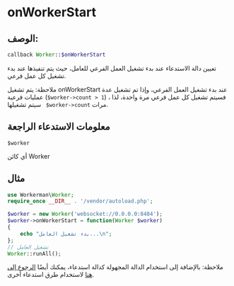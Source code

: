 # onWorkerStart
## الوصف:
```php
callback Worker::$onWorkerStart
```

تعيين دالة الاستدعاء عند بدء تشغيل العمل الفرعي للعامل، حيث يتم تنفيذها عند بدء تشغيل كل عمل فرعي.

ملاحظة: يتم تشغيل onWorkerStart عند بدء تشغيل العمل الفرعي، وإذا تم تشغيل عدة عمليات فرعية (`$worker->count > 1`) ، فسيتم تشغيل كل عمل فرعي مرة واحدة، لذا سيتم تشغيلها ` $worker->count` مرات.
## معلومات الاستدعاء الراجعة

``` $worker ```

أي كائن Worker


## مثال

```php
use Workerman\Worker;
require_once __DIR__ . '/vendor/autoload.php';

$worker = new Worker('websocket://0.0.0.0:8484');
$worker->onWorkerStart = function(Worker $worker)
{
    echo "بدء تشغيل العامل...\n";
};
// تشغيل العامل
Worker::runAll();
```

ملاحظة: بالإضافة إلى استخدام الدالة المجهولة كدالة استدعاء، يمكنك أيضًا [الرجوع إلى هنا](../faq/callback_methods.md) لاستخدام طرق استدعاء أخرى.
